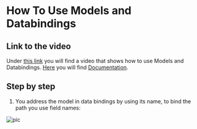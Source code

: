 
# How To Use Models and Databindings

## Link to the video

Under [this link](https://profitbasedocs.blob.core.windows.net/videos/FormSchema-ModelsAndDatabinding-Basics.mp4) you will find a video that shows how to use Models and Databindings. [Here](../../formschemas/data/models.md) you will find [Documentation](../../formschemas/data/models.md).
<br/>

## Step by step


1. You address the model in data bindings by using its name, to bind the path you use field names:

![pic](https://profitbasedocs.blob.core.windows.net/images/HTmod.png)

